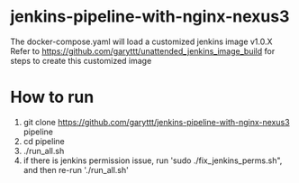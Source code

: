 # jenkins-pipeline-with-nginx-nexus3
The docker-compose.yaml will load a customized jenkins image v1.0.X
Refer to https://github.com/garyttt/unattended_jenkins_image_build for steps to create this customized image

# How to run
1. git clone https://github.com/garyttt/jenkins-pipeline-with-nginx-nexus3 pipeline
2. cd pipeline
3. ./run_all.sh
4. if there is jenkins permission issue, run 'sudo ./fix_jenkins_perms.sh", and then re-run './run_all.sh'
